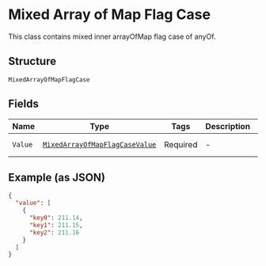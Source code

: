 
# Mixed Array of Map Flag Case

This class contains mixed inner arrayOfMap flag case of anyOf.

## Structure

`MixedArrayOfMapFlagCase`

## Fields

| Name | Type | Tags | Description | Getter | Setter |
|  --- | --- | --- | --- | --- | --- |
| `Value` | [`MixedArrayOfMapFlagCaseValue`]($m/MixedArrayOfMapFlagCaseValue) | Required | - | MixedArrayOfMapFlagCaseValue getValue() | setValue(MixedArrayOfMapFlagCaseValue value) |

## Example (as JSON)

```json
{
  "value": [
    {
      "key0": 211.14,
      "key1": 211.15,
      "key2": 211.16
    }
  ]
}
```


